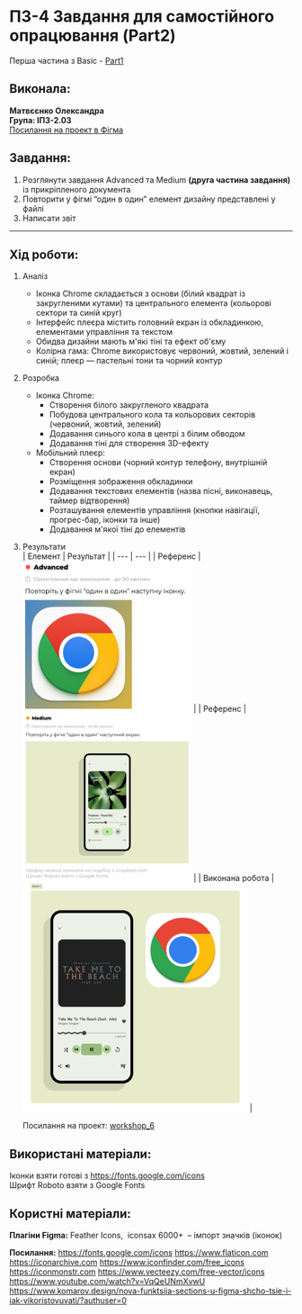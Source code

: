 # ПЗ-4 Завдання для самостійного опрацювання (Part2)
Перша частина з Basic - [Part1](https://github.com/Allaandra/Matvieienko_Design/tree/main/workshop_3)
## Виконала:  
**Матвєєнко Олександра**  
**Група: ІПЗ-2.03**  
[Посилання на проект в Фігма](https://www.figma.com/design/1v7OqdL0qMcD3jyPvKeCfO/workshop_6?node-id=0-1&t=afmD7qvqDgDvkOeF-1)

## Завдання:
1. Розглянути завдання Advanced та Medium **(друга частина завдання)** із прикріпленого документа
2. Повторити у фігмі “один в один” елемент дизайну представлені у файлі
3. Написати звіт

---

## Хід роботи:
1. Аналіз
    - Іконка Chrome складається з основи (білий квадрат із закругленими кутами) та центрального елемента (кольорові сектори та синій круг)
    - Інтерфейс плеєра містить головний екран із обкладинкою, елементами управління та текстом
    - Обидва дизайни мають м'які тіні та ефект об'єму
    - Колірна гама: Chrome використовує червоний, жовтий, зелений і синій; плеєр — пастельні тони та чорний контур
2. Розробка
    - Іконка Chrome:
        - Створення білого закругленого квадрата
        - Побудова центрального кола та кольорових секторів (червоний, жовтий, зелений)
        - Додавання синього кола в центрі з білим обводом
        - Додавання тіні для створення 3D-ефекту
    - Мобільний плеєр:
        - Створення основи (чорний контур телефону, внутрішній екран)
        - Розміщення зображення обкладинки
        - Додавання текстових елементів (назва пісні, виконавець, таймер відтворення)
        - Розташування елементів управління (кнопки навігації, прогрес-бар, іконки та інше)
        - Додавання м'якої тіні до елементів
3. Результати  
    | Елемент | Результат |
    | --- | --- |
    | Референс | <img src="images/Ref_chrome.png" width="300px" /> |
    | Референс | <img src="images/Ref_player.png" width="300px" /> |
    | Виконана робота | <img src="images/Work_done.png" width="400px" /> |

    Посилання на проект: [workshop_6](https://www.figma.com/design/1v7OqdL0qMcD3jyPvKeCfO/workshop_6?node-id=0-1&t=afmD7qvqDgDvkOeF-1)

## Використані матеріали:
Іконки взяти готові з https://fonts.google.com/icons  
Шрифт Roboto взяти з Google Fonts

## Користні матеріали:
**Плагіни Figma:** 
Feather Icons,  iconsax 6000+  – імпорт значків (іконок)  

**Посилання:**
https://fonts.google.com/icons
https://www.flaticon.com
https://iconarchive.com
https://www.iconfinder.com/free_icons
https://iconmonstr.com
https://www.vecteezy.com/free-vector/icons
https://www.youtube.com/watch?v=VqQeUNmXvwU
https://www.komarov.design/nova-funktsiia-sections-u-figma-shcho-tsie-i-iak-vikoristovuvati/?authuser=0
